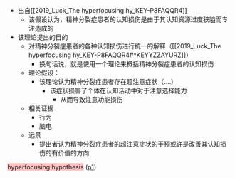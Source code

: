 - 出自[[2019_Luck_The hyperfocusing hy_KEY-P8FAQQR4]]
	- 该假设认为，精神分裂症患者的认知损伤是由于其认知资源过度狭隘而专注造成的
- 该理论提出的目的
	- 对精神分裂症患者的各种认知损伤进行统一的解释（[[2019_Luck_The hyperfocusing hy_KEY-P8FAQQR4#^KEYYZZAYURZ]]）
		- 换句话说，就是使用一个理论来概括精神分裂症患者的认知损伤
	- 理论假设：
		- 该理论认为精神分裂症患者存在超注意症状（....)
			- 该症状损害了个体在认知活动中对于注意选择能力
				- 从而导致注意功能损伤
	- 相关证据
		- 行为
		- 脑电
	- 远景
		- 提出者认为精神分裂症患者的超注意症状的干预或许是改善其认知损伤的有价值的方向

<span class="highlight" style="background-color: #ff666665">hyperfocusing hypothesis</span> ([p1](zotero://open-pdf/library/items/6LDSN6QQ?page=1&annotation=KIUGGLKG))
